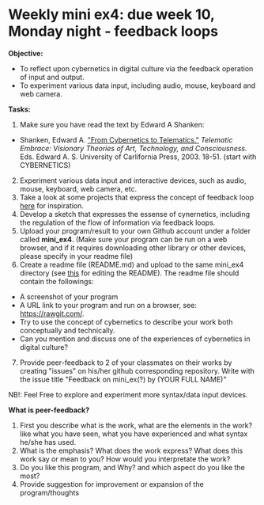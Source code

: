 # Weekly mini ex4: due week 10, Monday night - feedback loops

**Objective:**
- To reflect upon cybernetics in digital culture via the feedback operation of input and output. 
- To experiment various data input, including audio, mouse, keyboard and web camera. 

**Tasks:**
1. Make sure you have read the text by Edward A Shanken: 
- Shanken, Edward A. ["From Cybernetics to Telematics."](https://issuu.com/xixkoo/docs/91723085-from-cybernetics-to-telema) *Telematic Embrace: Visionary Theories of Art, Technology, and Consciousness.* Eds. Edward A. S. University of Carlifornia Press, 2003. 18-51. (start with CYBERNETICS) 
2. Experiment various data input and interactive devices, such as audio, mouse, keyboard, web camera, etc.
3. Take a look at some projects that express the concept of feedback loop [here](http://www.creativeapplications.net/processing/feedback-machines-mis-using-technology-non-linear-behavioural-systems/) for inspiration. 
4. Develop a sketch that expresses the essense of cynernetics, including the regulation of the flow of information via feedback loops. 
5. Upload your program/result to your own Github account under a folder called **mini_ex4**. (Make sure your program can be run on a web browser, and if it requires downloading other library or other devices, please specify in your readme file) 
6. Create a readme file (README.md) and upload to the same mini_ex4 directory (see [this](https://github.com/adam-p/markdown-here/wiki/Markdown-Cheatsheet) for editing the README). The readme file should contain the followings:
- A screenshot of your program
- A URL link to your program and run on a browser, see: https://rawgit.com/.
- Try to use the concept of cybernetics to describe your work both conceptually and technically. 
- Can you mention and discuss one of the experiences of cybernetics in digital culture?
7. Provide peer-feedback to 2 of your classmates on their works by creating "issues" on his/her github corresponding repository. Write with the issue title "Feedback on mini_ex(?) by (YOUR FULL NAME)"

NB!: Feel Free to explore and experiment more syntax/data input devices.

**What is peer-feedback?**
1. First you describe what is the work, what are the elements in the work? like what you have seen, what you have experienced and what syntax he/she has used.
2. What is the emphasis? What does the work express? What does this work say or mean to you? How would you interpretate the work?
3. Do you like this program, and Why? and which aspect do you like the most? 
4. Provide suggestion for improvement or expansion of the program/thoughts
